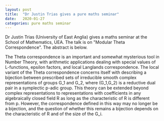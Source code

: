```yaml
---
layout: post
title:  "Dr Justin Trias gives a pure maths seminar"
date:   2020-01-27
categories: pure maths seminar
---
```


Dr Justin Trias (University of East Anglia) gives a maths seminar at the School of Mathematics, UEA. The talk is on "Modular Theta Correspondence".
The abstract is below.

The Theta correspondence is an important and somewhat mysterious tool in Number Theory, with arithmetic applications dealing with special values of L-functions, epsilon factors, and local Langlands correspondence. The local variant of the Theta correspondence concerns itself with describing a bijection between prescribed sets of irreducible smooth complex representations of groups G_1 and G_2, where (G_1,G_2) is a reductive dual pair in a symplectic p-adic group. 
This theory can be extended beyond complex representations to representations with coefficients in any algebraically closed field R as long as the characteristic of R is different from p. However, the correspondence defined in this way may no longer be a bijection, and the question of whether this remains a bijection depends on the characteristic of R and of the size of the G_i.

